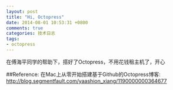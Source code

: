 ```yaml
---
layout: post
title: "Hi, Octopress"
date: 2014-08-01 10:53:31 +0800
comments: true
categories: 技术日志
tags:
- octopress
---
```

在傅海平同学的帮助下，搭好了Octopress，不用花钱租主机了，开心

##Reference:
在Mac上从零开始搭建基于Github的Octopress博客: <http://blog.segmentfault.com/yaashion_xiang/1190000000364677>